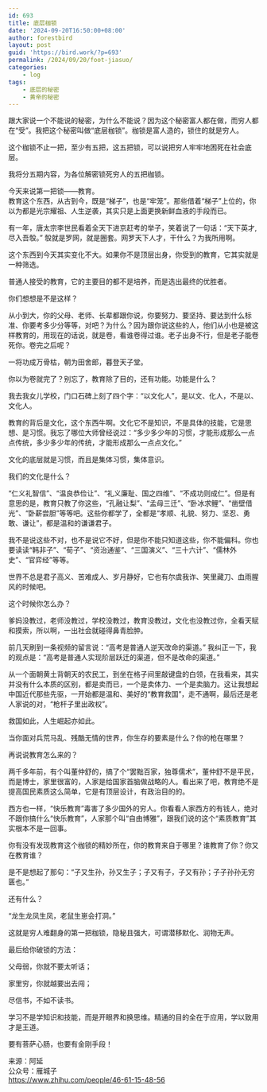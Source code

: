 ```yaml
---
id: 693
title: 底层枷锁
date: '2024-09-20T16:50:00+08:00'
author: forestbird
layout: post
guid: 'https://bird.work/?p=693'
permalink: /2024/09/20/foot-jiasuo/
categories:
    - log
tags:
    - 底层的秘密
    - 黄帝的秘密
---
```


跟大家说一个不能说的秘密，为什么不能说？因为这个秘密富人都在做，而穷人都在“受”。我把这个秘密叫做“底层枷锁”。枷锁是富人造的，锁住的就是穷人。

这个枷锁不止一把，至少有五把，这五把锁，可以说把穷人牢牢地困死在社会底层。

我将分五期内容，为各位解密锁死穷人的五把枷锁。

今天来说第一把锁——教育。  
教育这个东西，从古到今，既是“梯子”，也是“牢笼”。那些借着“梯子”上位的，你以为都是光宗耀祖、人生逆袭，其实只是上面更换新鲜血液的手段而已。

有一年，唐太宗李世民看着全天下进京赶考的举子，笑着说了一句话：“天下英才,尽入吾彀。” 彀就是罗网，就是圈套。网罗天下人才，干什么？为我所用啊。

这个东西到今天其实变化不大。如果你不是顶层出身，你受到的教育，它其实就是一种筛选。

普通人接受的教育，它的主要目的都不是培养，而是选出最终的优胜者。

你们想想是不是这样？

从小到大，你的父母、老师、长辈都跟你说，你要努力、要坚持、要达到什么标准、你要考多少分等等，对吧？为什么？因为跟你说这些的人，他们从小也是被这样教育的，用现在的话说，就是卷，看谁卷得过谁。老子出身不行，但是老子能卷死你。卷完之后呢？

一将功成万骨枯，朝为田舍郎，暮登天子堂。

你以为卷就完了？别忘了，教育除了目的，还有功能。功能是什么？

我去我女儿学校，门口石碑上刻了四个字：“以文化人”，是以文、化人，不是以、文化人。

教育的背后是文化，这个东西牛啊。文化它不是知识，不是具体的技能，它是思想、是习惯。我忘了哪位大师曾经说过：“多少多少年的习惯，才能形成那么一点点传统，多少多少年的传统，才能形成那么一点点文化。”

文化的底层就是习惯，而且是集体习惯，集体意识。

我们的文化是什么？

“仁义礼智信”、“温良恭俭让”、“礼义廉耻、国之四维”、“不成功则成仁”。但是有意思的是，教育只教了你这些，“孔融让梨”、“孟母三迁”、“卧冰求鲤”、“凿壁借光”、“卧薪尝胆”等等吧。这些你都学了，全都是“孝顺、礼貌、努力、坚忍、勇敢、谦让”，都是温和的谦谦君子。

我不是说这些不对，也不是说它不好，但是你不能只知道这些，你不能偏科。你也要读读“韩非子”、“荀子”、“资治通鉴”、“三国演义”、“三十六计”、“儒林外史”、“官弈经”等等。

世界不总是君子高义、苦难成人、岁月静好，它也有尔虞我诈、笑里藏刀、血雨腥风的时候吧。

这个时候你怎么办？

爹妈没教过，老师没教过，学校没教过，教育没教过，文化也没教过你，全看天赋和摸索，所以啊，一出社会就碰得鼻青脸肿。

前几天刷到一条视频的留言说：“高考是普通人逆天改命的渠道。” 我纠正一下，我的观点是：“高考是普通人实现阶层跃迁的渠道，但不是改命的渠道。”

从一个面朝黄土背朝天的农民工，到坐在格子间里敲键盘的白领，在我看来，其实并没有什么本质的区别，都是卖而已，一个是卖体力、一个是卖脑力。这让我想起中国近代那些先驱，一开始都是温和、美好的“教育救国”，走不通啊，最后还是老人家说的对，“枪杆子里出政权”。

救国如此，人生崛起亦如此。

当你面对兵荒马乱、残酷无情的世界，你生存的要素是什么？你的枪在哪里？

再说说教育怎么来的？

两千多年前，有个叫董仲舒的，搞了个“罢黜百家，独尊儒术”，董仲舒不是平民，而是博士，家里很富的，人家是给国家首脑做战略的人。看出来了吧，教育绝不是提高国民素质这么简单，它是有顶层设计，有政治目的的。

西方也一样，“快乐教育”毒害了多少国外的穷人。你看看人家西方的有钱人，绝对不跟你搞什么“快乐教育”，人家那个叫“自由博雅”，跟我们说的这个“素质教育”其实根本不是一回事。

你有没有发现教育这个枷锁的精妙所在，你的教育来自于哪里？谁教育了你？你又在教育谁？

是不是想起了那句：“子又生孙，孙又生子；子又有子，子又有孙；子子孙孙无穷匮也。”

还有什么？

“龙生龙凤生凤，老鼠生崽会打洞。”

这就是穷人难翻身的第一把枷锁，隐秘且强大，可谓潜移默化、润物无声。

最后给你破锁的方法：

父母弱，你就不要太听话；

家里穷，你就越要出去闯；

尽信书，不如不读书。

学习不是学知识和技能，而是开眼界和换思维。精通的目的全在于应用，学以致用才是王道。

要有菩萨心肠，也要有金刚手段！

来源：阿延  
公众号：雁城子   
<https://www.zhihu.com/people/46-61-15-48-56>
